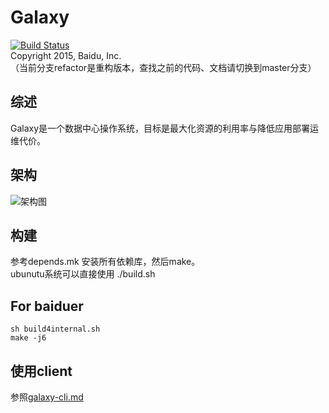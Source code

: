 # Galaxy
[![Build Status](https://travis-ci.org/baidu/galaxy.svg?branch=refactor)](https://travis-ci.org/baidu/galaxy)  
Copyright 2015, Baidu, Inc.  
（当前分支refactor是重构版本，查找之前的代码、文档请切换到master分支）

## 综述
Galaxy是一个数据中心操作系统，目标是最大化资源的利用率与降低应用部署运维代价。

## 架构
![架构图](https://github.com/baidu/galaxy/blob/master/images/galaxy_arch.png?raw=true)  

## 构建
参考depends.mk 安装所有依赖库，然后make。  
ubunutu系统可以直接使用
./build.sh

## For baiduer
```
sh build4internal.sh
make -j6
```
## 使用client
参照[galaxy-cli.md](doc/galaxy-cli.md)
